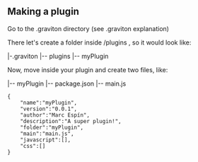 ## Making a plugin

Go to the .graviton directory (see .graviton explanation)

There let's create a folder inside /plugins , so it would look like:

|-.graviton
  |-- plugins
  	|-- myPlugin

Now, move inside your plugin and create two files, like:

|-- myPlugin
	|-- package.json
	|-- main.js

```
{
	"name":"myPlugin",
	"version":"0.0.1",
	"author":"Marc Espín",
	"description":"A super plugin!",
	"folder":"myPlugin",
	"main":"main.js",
	"javascript":[],
	"css":[]
}   
```